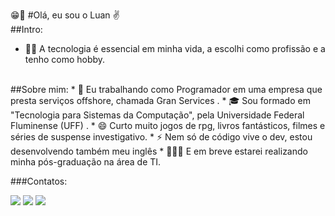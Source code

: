 😁💭 #Olá, eu sou o Luan ✌️
<br/>
##Intro:
  * 🧑‍🚀 A tecnologia é essencial em minha vida, a escolhi como profissão e a tenho como hobby.
<br/>
##Sobre mim:
   * 🚢 Eu trabalhando como Programador em uma empresa que presta serviços offshore, chamada Gran Services .
   * 🎓 Sou formado em "Tecnologia para Sistemas da Computação", pela Universidade Federal Fluminense (UFF) .
   * 😄 Curto muito jogos de rpg, livros fantásticos, filmes e séries de suspense investigativo.
   * ⚡ Nem só de código vive o dev, estou desenvolvendo também meu inglês 
   * 👨🏽‍💻 E em breve estarei realizando minha pós-graduação na área de TI.

###Contatos:
<div>
<!-- <a href="https://www.youtube.com/seu-canal-youtube-aqui" target="_blank"><img src="https://img.shields.io/badge/YouTube-FF0000?style=for-the-badge&logo=youtube&logoColor=white" target="_blank"></a> -->
<a href="https://instagram.com/luanss___" target="_blank"><img src="https://img.shields.io/badge/-Instagram-%23E4405F?style=for-the-badge&logo=instagram&logoColor=white" target="_blank"></a>
<a href = "mailto:luanss@id.uff.br"><img src="https://img.shields.io/badge/Gmail-D14836?style=for-the-badge&logo=gmail&logoColor=white" target="_blank"></a>
<a href="https://www.linkedin.com/in/luansantosx7" target="_blank"><img src="https://img.shields.io/badge/-LinkedIn-%230077B5?style=for-the-badge&logo=linkedin&logoColor=white" target="_blank"></a>   
</div>



